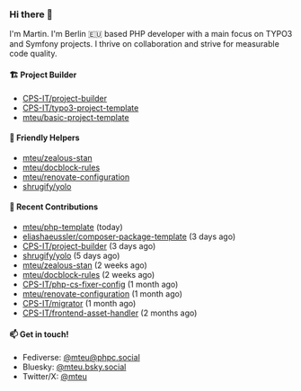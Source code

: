 ### Hi there 👋

I'm Martin. I'm Berlin 🇪🇺 based PHP developer with a main focus on TYPO3 and Symfony projects. I thrive on
collaboration and strive for measurable code quality.

#### 🏗️ Project Builder

- [CPS-IT/project-builder](https://github.com/CPS-IT/project-builder)
- [CPS-IT/typo3-project-template](https://github.com/CPS-IT/typo3-project-template)
- [mteu/basic-project-template](https://github.com/mteu/basic-project-template)

#### 🚜 Friendly Helpers

- [mteu/zealous-stan](https://github.com/mteu/zealous-stan)
- [mteu/docblock-rules](https://github.com/mteu/docblock-rules)
- [mteu/renovate-configuration](https://github.com/mteu/renovate-configuration)
- [shrugify/yolo](https://github.com/shrugify/yolo)

#### 👷 Recent Contributions


- [mteu/php-template](https://github.com/mteu/php-template) (today)
- [eliashaeussler/composer-package-template](https://github.com/eliashaeussler/composer-package-template) (3 days ago)
- [CPS-IT/project-builder](https://github.com/CPS-IT/project-builder) (3 days ago)
- [shrugify/yolo](https://github.com/shrugify/yolo) (5 days ago)
- [mteu/zealous-stan](https://github.com/mteu/zealous-stan) (2 weeks ago)
- [mteu/docblock-rules](https://github.com/mteu/docblock-rules) (2 weeks ago)
- [CPS-IT/php-cs-fixer-config](https://github.com/CPS-IT/php-cs-fixer-config) (1 month ago)
- [mteu/renovate-configuration](https://github.com/mteu/renovate-configuration) (1 month ago)
- [CPS-IT/migrator](https://github.com/CPS-IT/migrator) (1 month ago)
- [CPS-IT/frontend-asset-handler](https://github.com/CPS-IT/frontend-asset-handler) (2 months ago)

#### 📫 Get in touch!

- Fediverse: [@mteu@phpc.social](https://phpc.social/@mteu)
- Bluesky: [@mteu.bsky.social](https://bsky.app/profile/mteu.bsky.social)
- Twitter/X: [@mteu](https://x.com/mteu)
